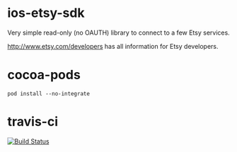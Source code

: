 ios-etsy-sdk
============
Very simple read-only (no OAUTH) library to connect to a few Etsy services.

http://www.etsy.com/developers has all information for Etsy developers.

cocoa-pods
============
    pod install --no-integrate

travis-ci
============
[![Build Status](https://travis-ci.org/seanoshea/ios-etsy-sdk.png)](https://travis-ci.org/seanoshea/ios-etsy-sdk)
